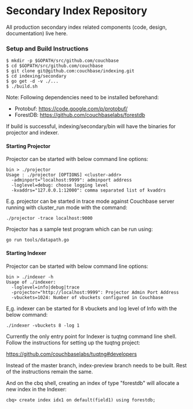 Secondary Index Repository
==========================

All production secondary index related components (code, design, documentation) live here.

### Setup and Build Instructions

    $ mkdir -p $GOPATH/src/github.com/couchbase
    $ cd $GOPATH/src/github.com/couchbase
    $ git clone git@github.com:couchbase/indexing.git
    $ cd indexing/secondary
    $ go get -d -v ./...
    $ ./build.sh

Note:
Following dependencies need to be installed beforehand:
- Protobuf: https://code.google.com/p/protobuf/
- ForestDB: https://github.com/couchbaselabs/forestdb

If build is successful, indexing/secondary/bin will have the binaries for projector and indexer.

#### Starting Projector

Projector can be started with below command line options:

    bin > ./projector
    Usage : ./projector [OPTIONS] <cluster-addr> 
      -adminport="localhost:9999": adminport address
      -loglevel=debug: choose logging level
      -kvaddrs="127.0.0.1:12000": comma separated list of kvaddrs
      
E.g. projector can be started in trace mode against Couchbase server running with 
cluster_run mode with the command:

    ./projector -trace localhost:9000
    

Projector has a sample test program which can be run using:

    go run tools/datapath.go

#### Starting Indexer

Projector can be started with below command line options:

    bin > ./indexer -h
    Usage of ./indexer:
      -loglevel=info|debug|trace
      -projector="http://localhost:9999": Projector Admin Port Address
      -vbuckets=1024: Number of vbuckets configured in Couchbase
    
    
E,g. indexer can be started for 8 vbuckets and log level of Info with the below command:

    ./indexer -vbuckets 8 -log 1
    
Currently the only entry point for Indexer is tuqtng command line shell. 
Follow the instructions for setting up the tuqtng project:

https://github.com/couchbaselabs/tuqtng#developers

Instead of the master branch, index-preview branch needs to be built. 
Rest of the instructions remain the same. 

And on the cbq shell, creating an index of type "forestdb" will allocate a new index
in the Indexer:

    cbq> create index idx1 on default(field1) using forestdb;
    





